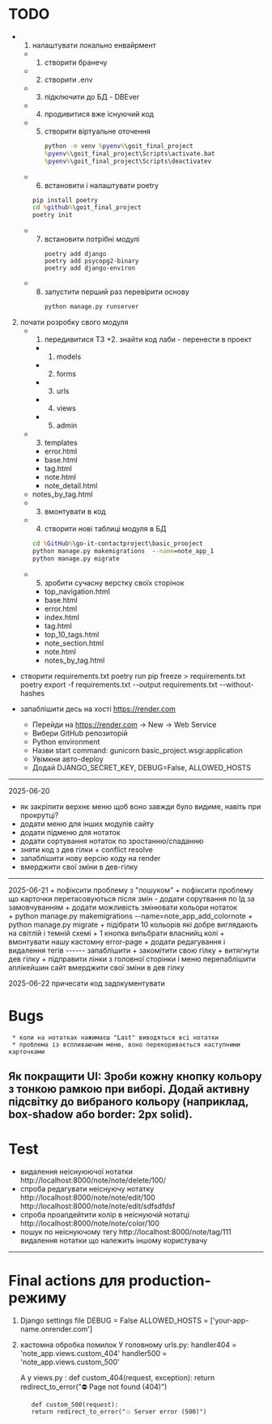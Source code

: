 # TODO
+ 1. налаштувати локально енвайрмент
   + 1. створити бранечу
   + 2. створити .env
   + 3. підключити до БД - DBEver
   + 4. продивитися вже існуючий код
   + 5. створити віртуальне оточення      
        ```cmd
        python -m venv %pyenv%\goit_final_project
        %pyenv%\goit_final_project\Scripts\activate.bat
        %pyenv%\goit_final_project\Scripts\deactivatev
        ```
    + 6. встановити і налаштувати poetry
        ```cmd
        pip install poetry
        cd %github%\goit_final_project
        poetry init
        ```
   + 7. встановити потрібні модулі
        ```
        poetry add django
        poetry add psycopg2-binary
        poetry add django-environ
        ```
   + 8. запустити перший раз перевірити основу
        ```cmd
        python manage.py runserver
        ```
2. почати розробку свого модуля
   + 1. передивитися ТЗ
   +2. знайти код лаби - перенести в проект
      + 1. models
      + 2. forms
      + 3. urls
      + 4. views
      + 5. admin
    + 3. templates
        + error.html
        + base.html
        + tag.html
        + note.html
        + note_detail.html
     + notes_by_tag.html
   + 3. вмонтувати в код
   + 4. створити нові таблиці модуля в БД
     ```cmd
     cd %GitHub%\go-it-contactproject\basic_prooject
     python manage.py makemigrations  --name=note_app_1
     python manage.py migrate
     ```
   + 5. зробити сучасну верстку своїх сторінок
      + top_navigation.html
      + base.html
      + error.html
      + index.html
      + tag.html
      + top_10_tags.html
      + note_section.html
      + note.html
      + notes_by_tag.html
     
+ створити requirements.txt
     poetry run pip freeze > requirements.txt
     poetry export -f requirements.txt --output requirements.txt --without-hashes

+ запаблішити десь на хості https://render.com
     + Перейди на https://render.com → New → Web Service
     + Вибери GitHub репозиторій
     + Python environment
     + Назви start command:
          gunicorn basic_project.wsgi:application
     + Увімкни авто-deploy
     + Додай DJANGO_SECRET_KEY, DEBUG=False, ALLOWED_HOSTS
-----
2025-06-20
+ як закріпити верхнє меню щоб воно завжди було видиме, навіть при прокрутці?
+ додати меню для інших модулів сайту
+ додати підменю для нотаток
+ додати сортування нотаток по зростанню/спаданню
+ зняти код з дев гілки + conflict resolve
+ запаблішити нову версію коду на render
+ вмерджити свої зміни в дев-гілку
----
2025-06-21
     + пофіксити проблему з "пошуком"
     + пофіксити проблему що карточки перетасовуються після змін - додати сорутвання по Ід за замовчуванням
     + додати можливість змінювати кольори нотаток  
          + python manage.py makemigrations --name=note_app_add_colornote
          + python manage.py migrate
          + підібрати 10 кольорів які добре виглядають на світлій і темній схемі
          + 1 кнопка випьбрати власнийц колі
     + вмонтувати нашу кастомну error-page
     + додати редагування і видалення тегів
     ------
     запаблішити
          + закомітити свою гілку
          + витягнути дев гілку
          + підправити лінки з головної сторінки і меню
          перепаблішити аплікейшин сайт
          вмерджити свої зміни в дев гілку
     
2025-06-22
     причесати код
     задокументувати

# Bugs
     * коли на нотатках нажимаєш "Last" виводяться всі нотатки
     * проблема із вспливаючим меню, воно перекоривається наступними карточками

Як покращити UI:
     Зроби кожну кнопку кольору з тонкою рамкою при виборі.
     Додай активну підсвітку до вибраного кольору (наприклад, box-shadow або border: 2px solid).
-----------------
# Test
+ видалення неіснуюючої нотатки
     http://localhost:8000/note/note/delete/100/
+ спроба редагувати неіснуючу нотатку
     http://localhost:8000/note/note/edit/100
     http://localhost:8000/note/note/edit/sdfsdfdsf
+ спроба проапдейтити колір в неіснуючій нотатці
     http://localhost:8000/note/note/color/100
+ пошук по неіснуючому тегу
     http://localhost:8000/note/tag/111
видалення нотатки що належить іншому користувачу
-----------------
# Final actions для production-режиму
1. Django settings file
     DEBUG = False
     ALLOWED_HOSTS = ['your-app-name.onrender.com']
2. кастомна обробка помилок
     У головному urls.py:
          handler404 = 'note_app.views.custom_404'
          handler500 = 'note_app.views.custom_500'
     
     А у views.py :
          def custom_404(request, exception):
          return redirect_to_error("⛔ Page not found (404)")

          def custom_500(request):
          return redirect_to_error("💥 Server error (500)")